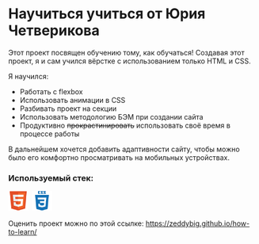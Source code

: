# Научиться учиться от Юрия Четверикова

Этот проект посвящен обучению тому, как обучаться!
Создавая этот проект, я и сам учился вёрстке с использованием только HTML и CSS.

Я научился:
* Работать с flexbox
* Использовать анимации в CSS
* Разбивать проект на секции
* Использовать методологию БЭМ при создании сайта
* Продуктивно ~~прокрастинировать~~ использовать своё время в процессе работы

В дальнейшем хочется добавить адаптивности сайту, чтобы можно было его комфортно просматривать на мобильных устройствах.

### Используемый стек:
<div>
  <img src="https://github.com/devicons/devicon/blob/master/icons/html5/html5-original.svg" title="HTML5" alt="HTML" width="40" height="40"/>&nbsp;
  <img src="https://github.com/devicons/devicon/blob/master/icons/css3/css3-plain-wordmark.svg"  title="CSS3" alt="CSS" width="40" height="40"/>
</div>

Оценить проект можно по этой ссылке: https://zeddybig.github.io/how-to-learn/
